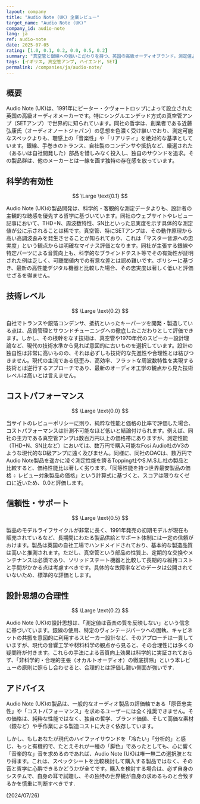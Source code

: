 ```yaml
---
layout: company
title: "Audio Note (UK) 企業レビュー"
target_name: "Audio Note (UK)"
company_id: audio-note
lang: ja
ref: audio-note
date: 2025-07-05
rating: [1.0, 0.1, 0.2, 0.0, 0.5, 0.2]
summary: "真空管と銀線への強いこだわりを持つ、英国の高級オーディオブランド。測定値よりも主観的な音楽性を重視する独自の哲学を貫くが、その結果、製品は極めて高価であり、現代の技術水準から見たコストパフォーマンスは著しく低い。独自の音響哲学に深く共感する熱心なファン向けの製品と言える。"
tags: [イギリス, 真空管アンプ, ハイエンド, SET]
permalink: /companies/ja/audio-note/
---
```


## 概要

Audio Note (UK)は、1991年にピーター・クヴォートロップによって設立された英国の高級オーディオメーカーです。特にシングルエンデッド方式の真空管アンプ（SETアンプ）で世界的に知られています。同社の哲学は、創業者である近藤弘康氏（オーディオノートジャパン）の思想を色濃く受け継いでおり、測定可能なスペックよりも、聴感上の「音楽性」や「リアリティ」を絶対的な基準としています。銀線、手巻きのトランス、自社製のコンデンサや抵抗など、厳選された（あるいは自社開発した）部品を惜しみなく投入し、独自のサウンドを追求。その製品群は、他のメーカーとは一線を画す独特の存在感を放っています。

## 科学的有効性

$$ \Large \text{0.1} $$

Audio Note (UK)の製品開発は、科学的・客観的な測定データよりも、設計者の主観的な聴感を優先する哲学に基づいています。同社のウェブサイトやレビュー記事において、THD+N、周波数特性、SN比といった忠実度を示す具体的な測定値が公に示されることは稀です。真空管、特にSETアンプは、その動作原理から高い高調波歪みを発生させることが知られており、これは「マスター音源への忠実度」という観点からは明確なマイナス評価となります。同社が主張する銀線や特定パーツによる音質向上も、科学的なブラインドテスト等でその有効性が証明された例は乏しく、可聴閾値内での有意な差とは認め難いです。ポリシーに基づき、最新の高性能デジタル機器と比較した場合、その忠実度は著しく低いと評価せざるを得ません。

## 技術レベル

$$ \Large \text{0.2} $$

自社でトランスや銀箔コンデンサ、抵抗といったキーパーツを開発・製造している点は、品質管理とサウンドチューニングへの徹底したこだわりとして評価できます。しかし、その根幹をなす技術は、真空管や1970年代のスピーカー設計理論など、現代の技術水準から見れば意図的に古いものを選択しています。設計の独自性は非常に高いものの、それは必ずしも技術的な先進性や合理性とは結びつきません。現代の主流である低歪み、高効率、フラットな周波数特性を実現する技術とは逆行するアプローチであり、最新のオーディオ工学の観点から見た技術レベルは高いとは言えません。

## コストパフォーマンス

$$ \Large \text{0.0} $$

当サイトのレビューポリシーに則り、純粋な性能と価格の比率で評価した場合、コストパフォーマンスは計測不可能なほど低いと結論付けられます。例えば、同社の主力である真空管アンプは数百万円以上の価格帯にありますが、測定性能（THD+N、SN比など）においては、数万円で購入可能なFosi Audio社のV3のような現代的なD級アンプに遠く及びません。同様に、同社のDACは、数万円でAudio Note製品を遥かに凌ぐ測定性能を誇るTopping社やS.M.S.L.社の製品と比較すると、価格性能比は著しく劣ります。「同等性能を持つ世界最安製品の価格 ÷ レビュー対象製品の価格」という計算式に基づくと、スコアは限りなくゼロに近いため、0.0と評価します。

## 信頼性・サポート

$$ \Large \text{0.5} $$

製品のモデルライフサイクルが非常に長く、1991年発売の初期モデルが現在も販売されているなど、長期間にわたる製品供給とサポート体制には一定の信頼がおけます。製品は英国の自社工場でハンドメイドされており、基本的な製造品質は高いと推測されます。ただし、真空管という部品の性質上、定期的な交換やメンテナンスは必須であり、ソリッドステート機器と比較して長期的な維持コストと手間がかかる点は考慮すべきです。具体的な故障率などのデータは公開されていないため、標準的な評価とします。

## 設計思想の合理性

$$ \Large \text{0.2} $$

Audio Note (UK)の設計思想は、「測定値は音楽の質を反映しない」という信念に基づいています。銀線の使用、特定のヴィンテージパーツへの固執、キャビネットの共振を意図的に利用するスピーカー設計など、そのアプローチは一貫していますが、現代の音響工学や材料科学の観点から見ると、その合理性には多くの疑問符が付きます。これらの手法による音質向上効果は科学的に実証されておらず、「非科学的・合理的主張（オカルトオーディオ）の徹底排除」という本レビューの原則に照らし合わせると、合理的とは評価し難い側面が強いです.

## アドバイス

Audio Note (UK)の製品は、一般的なオーディオ製品の評価軸である「原音忠実性」や「コストパフォーマンス」を求めるユーザーには全く推奨できません。その価格は、純粋な性能ではなく、独自の哲学、ブランド価値、そして高価な素材（銀など）や手作業による製造コストに大きく依存しています。

しかし、もしあなたが現代のハイファイサウンドを「冷たい」「分析的」と感じ、もっと有機的で、たとえそれが一種の「脚色」であったとしても、心に響く「音楽的な」音を求めるのであれば、Audio Note (UK)は唯一無二の選択肢となり得ます。これは、スペックシートを比較検討して購入する製品ではなく、その音と哲学に心酔できるかどうかが全てです。購入を検討する場合は、必ず自身のシステムで、自身の耳で試聴し、その独特の世界観が自身の求めるものと合致するかを慎重に判断すべきです.

(2024/07/26)
